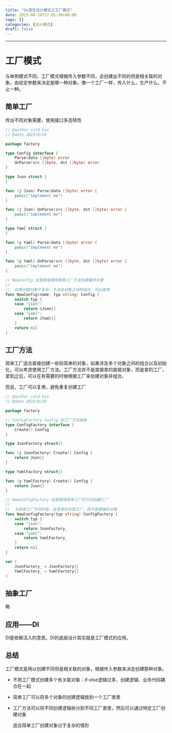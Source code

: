 ```yaml
---
title: "Go语言设计模式之工厂模式"
date: 2023-08-28T17:01:59+08:00
tags: []
categories: [设计模式]
draft: false
---
```


***

# 工厂模式

与单例模式不同，工厂模式根据传入参数不同，会创建出不同的但是相关联的对象，由给定参数来决定是哪一种对象。像一个工厂一样，传入什么，生产什么，不止一种。

## 简单工厂

传出不同对象需要，使用接口多态特性

```go
// @author cold bin
// @date 2023/8/28

package factory

type Config interface {
	Parse(data []byte) error
	UnParse(src []byte, dst []byte) error
}

type Json struct {
}

func (j Json) Parse(data []byte) error {
	panic("implement me")
}

func (j Json) UnParse(src []byte, dst []byte) error {
	panic("implement me")
}

type Yaml struct {
}

func (y Yaml) Parse(data []byte) error {
	panic("implement me")
}

func (y Yaml) UnParse(src []byte, dst []byte) error {
	panic("implement me")
}

// NewConfig 这里直接使用简单工厂方法创建最终对象
//
//	如果创建对象不复杂，不涉及对象之间的组合，可以使用
func NewConfig(name, typ string) Config {
	switch typ {
	case "json":
		return &Json{}
	case "yaml":
		return &Yaml{}
	}
	return nil
}
```

## 工厂方法

简单工厂适合直接创建一些较简单的对象，如果涉及多个对象之间的组合以及初始化，可以考虑使用工厂方法。工厂方法并不是直接拿的直接对象，而是拿的工厂，拿到之后，可以在有需要的时候根据工厂来创建对象并组合。

而且，工厂可以复用，避免重复创建工厂

```go
// @author cold bin
// @date 2023/8/29

package factory

// ConfigFactory Config 的工厂方法抽象
type ConfigFactory interface {
	Create() Config
}

type JsonFactory struct{}

func (j JsonFactory) Create() Config {
	return Json{}
}

type YamlFactory struct{}

func (y YamlFactory) Create() Config {
	return Json{}
}

// NewConfigFactory 这里使用简单工厂的方式创建工厂
//
//	与简单工厂不同的是，这里拿的还是工厂，而不是直接的对象
func NewConfigFactory(typ string) ConfigFactory {
	switch typ {
	case "json":
		return JsonFactory_
	case "yaml":
		return YamlFactory_
	}
	return nil
}

var (
	JsonFactory_ = JsonFactory{}
	YamlFactory_ = YamlFactory{}
)
```

## 抽象工厂

略

## 应用——DI

DI是依赖注入的意思。DI的底层设计其实就是工厂模式的应用。

## 总结

工厂模式是用以创建不同但是相关联的对象，根据传入参数来决定创建那种对象。

- 不用工厂模式创建多个有关联对象：if-else逻辑过多、创建逻辑、业务代码耦合在一起

- 简单工厂可以将多个对象的创建逻辑放到一个工厂类里

- 工厂方法可以将不同创建逻辑拆分到不同工厂类里，然后可以通过特定工厂创建对象

  适合简单工厂创建对象过于复杂的情形
